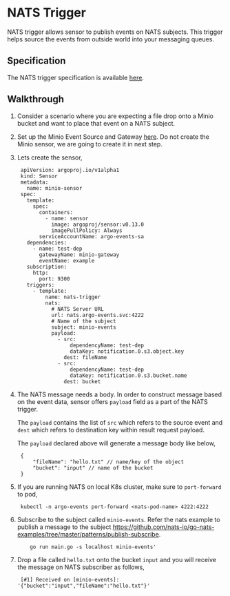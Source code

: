 # NATS Trigger

NATS trigger allows sensor to publish events on NATS subjects. This trigger helps source the events from outside world into your messaging queues.

## Specification
The NATS trigger specification is available [here](https://github.com/argoproj/argo-events/blob/master/api/sensor.md#natstrigger).

## Walkthrough

1. Consider a scenario where you are expecting a file drop onto a Minio bucket and want to place that event
   on a NATS subject.

1. Set up the Minio Event Source and Gateway [here](https://argoproj.github.io/argo-events/setup/minio/). 
   Do not create the Minio sensor, we are going to create it in next step.
   
1. Lets create the sensor,

        apiVersion: argoproj.io/v1alpha1
        kind: Sensor
        metadata:
          name: minio-sensor
        spec:
          template:
            spec:
              containers:
                - name: sensor
                  image: argoproj/sensor:v0.13.0
                  imagePullPolicy: Always
              serviceAccountName: argo-events-sa
          dependencies:
            - name: test-dep
              gatewayName: minio-gateway
              eventName: example
          subscription:
            http:
              port: 9300
          triggers:
            - template:
                name: nats-trigger
                nats:
                  # NATS Server URL
                  url: nats.argo-events.svc:4222
                  # Name of the subject
                  subject: minio-events
                  payload:
                    - src:
                        dependencyName: test-dep
                        dataKey: notification.0.s3.object.key
                      dest: fileName
                    - src:
                        dependencyName: test-dep
                        dataKey: notification.0.s3.bucket.name
                      dest: bucket

1. The NATS message needs a body. In order to construct message based on the event data, sensor offers 
   `payload` field as a part of the NATS trigger.

   The `payload` contains the list of `src` which refers to the source event and `dest` which refers to destination key within result request payload.

   The `payload` declared above will generate a message body like below,

        {
            "fileName": "hello.txt" // name/key of the object
            "bucket": "input" // name of the bucket
        }

1. If you are running NATS on local K8s cluster, make sure to `port-forward` to pod,

        kubectl -n argo-events port-forward <nats-pod-name> 4222:4222
        
1. Subscribe to the subject called `minio-events`. Refer the nats example to publish a message to the subject https://github.com/nats-io/go-nats-examples/tree/master/patterns/publish-subscribe.
   
           go run main.go -s localhost minio-events'

1. Drop a file called `hello.txt` onto the bucket `input` and you will receive the message on NATS subscriber
   as follows,
   
        [#1] Received on [minio-events]: '{"bucket":"input","fileName":"hello.txt"}'
